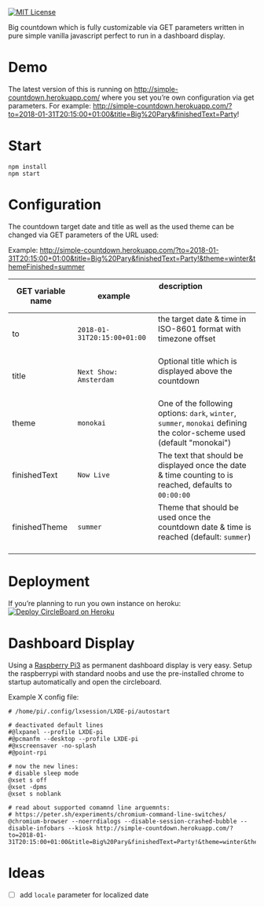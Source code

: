 [![MIT License](https://badges.frapsoft.com/os/mit/mit.svg?v=102)](https://github.com/ellerbrock/open-source-badge/)

Big countdown which is fully customizable via GET parameters written in pure simple vanilla javascript perfect to run in a dashboard display.

# Demo

The latest version of this is running on http://simple-countdown.herokuapp.com/ where you set you’re own configuration via get parameters.
For example: http://simple-countdown.herokuapp.com/?to=2018-01-31T20:15:00+01:00&title=Big%20Pary&finishedText=Party!

# Start

    npm install
    npm start

# Configuration

The countdown target date and title as well as the used theme can be changed via GET parameters of the URL used:

Example: http://simple-countdown.herokuapp.com/?to=2018-01-31T20:15:00+01:00&title=Big%20Pary&finishedText=Party!&theme=winter&themeFinished=summer

| GET variable name	| example                   |	description                                                                                                            |
|-------------------|---------------------------|------------------------------------------------------------------------------------------------------------------------|
| to	              | `2018-01-31T20:15:00+01:00` | the target date & time in ISO-8601 format with timezone offset                                                         |
| title             | `Next Show: Amsterdam`      | Optional title which is displayed above the countdown                                                                  |
| theme             | `monokai`                   | One of the following options: `dark`, `winter`, `summer`, `monokai` defining the color-scheme used (default "monokai") |
| finishedText      | `Now Live`                  | The text that should be displayed once the date & time counting to is reached, defaults to `00:00:00`                  |
| finishedTheme     | `summer`                    | Theme that should be used once the countdown date & time is reached (default: `summer`)                                |

# Deployment

If you’re planning to run you own instance on heroku:
[![Deploy CircleBoard on Heroku](https://www.herokucdn.com/deploy/button.svg)](https://heroku.com/deploy)

# Dashboard Display

Using a [Raspberry Pi3](https://www.raspberrypi.org) as permanent dashboard display is very easy. Setup the raspberrypi with standard noobs and use the pre-installed chrome to startup automatically and open the circleboard.

Example X config file:

```
# /home/pi/.config/lxsession/LXDE-pi/autostart

# deactivated default lines
#@lxpanel --profile LXDE-pi
#@pcmanfm --desktop --profile LXDE-pi
#@xscreensaver -no-splash
#@point-rpi

# now the new lines:
# disable sleep mode
@xset s off
@xset -dpms
@xset s noblank

# read about supported comamnd line arguemnts:
# https://peter.sh/experiments/chromium-command-line-switches/
@chromium-browser --noerrdialogs --disable-session-crashed-bubble --disable-infobars --kiosk http://simple-countdown.herokuapp.com/?to=2018-01-31T20:15:00+01:00&title=Big%20Pary&finishedText=Party!&theme=winter&themeFinished=summer
```

# Ideas

- [ ] add `locale` parameter for localized date
